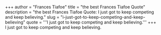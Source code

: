 +++
author = "Frances Tiafoe"
title = "the best Frances Tiafoe Quote"
description = "the best Frances Tiafoe Quote: I just got to keep competing and keep believing."
slug = "i-just-got-to-keep-competing-and-keep-believing"
quote = '''I just got to keep competing and keep believing.'''
+++
I just got to keep competing and keep believing.

